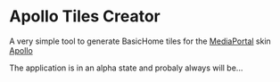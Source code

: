 # Apollo Tiles Creator
A very simple tool to generate BasicHome tiles for the [MediaPortal](http://www.team-mediaportal.com/) skin [Apollo](http://forum.team-mediaportal.com/forums/692/)

The application is in an alpha state and probaly always will be...
